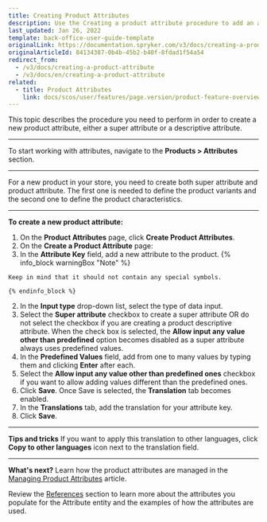 ```yaml
---
title: Creating Product Attributes
description: Use the Creating a product attribute procedure to add an attribute key, a super attribute and other values to create an attribute.
last_updated: Jan 26, 2022
template: back-office-user-guide-template
originalLink: https://documentation.spryker.com/v3/docs/creating-a-product-attribute
originalArticleId: 84134387-0b4b-45b2-b40f-8fdad1f54a54
redirect_from:
  - /v3/docs/creating-a-product-attribute
  - /v3/docs/en/creating-a-product-attribute
related:
  - title: Product Attributes
    link: docs/scos/user/features/page.version/product-feature-overview/product-attributes-overview.html
---
```


This topic describes the procedure you need to perform in order to create a new product attribute, either a super attribute or a descriptive attribute.
***

To start working with attributes, navigate to the **Products > Attributes** section.
***

For a new product in your store, you need to create both super attribute and product attribute. The first one is needed to define the product variants and the second one to define the product characteristics.
***

**To create a new product attribute:**
1. On the **Product Attributes** page, click **Create Product Attributes**.
2. On the **Create a Product Attribute** page:
  1. In the **Attribute Key** field, add a new attribute to the product.
    {% info_block warningBox "Note" %}

    Keep in mind that it should not contain any special symbols.
    
    {% endinfo_block %}
  2. In the **Input type** drop-down list, select the type of data input.
  3. Select the **Super attribute** checkbox to create a super attribute OR do not select the checkbox if you are creating a product descriptive attribute.
    When the check box is selected, the **Allow input any value other than predefined** option becomes disabled as a super attribute always uses predefined values.
  4. In the **Predefined Values** field, add from one to many values by typing them and clicking **Enter** after each.
  5. Select the **Allow input any value other than predefined ones** checkbox if you want to allow adding  values different than the predefined ones.
3. Click **Save**.
  Once Save is selected, the **Translation** tab becomes enabled.
4. In the **Translations** tab, add the translation for your attribute key.
5. Click **Save**.
***

**Tips and tricks**
If you want to apply this translation to other languages, click **Copy to other languages** icon next to the translation field.
***

**What's next?**
Learn how the product attributes are managed in the [Managing Product Attributes](/docs/scos/user/back-office-user-guides/{{page.version}}/catalog/attributes/managing-product-attributes.html) article.

Review the [References](/docs/scos/user/back-office-user-guides/{{page.version}}/catalog/attributes/references/attributes-reference-information.html) section to learn more about the attributes you populate for the Attribute entity and the examples of how the attributes are used.
